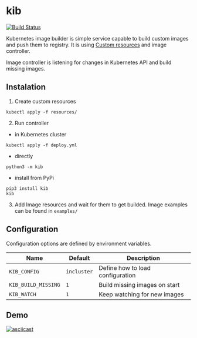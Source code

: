 # kib

[![Build Status](https://travis-ci.org/tomkukral/kib.svg?branch=master)](https://travis-ci.org/tomkukral/kib)

Kubernetes image builder is simple service capable to build custom images and push them to registry. It is using [Custom resources](https://kubernetes.io/docs/concepts/api-extension/custom-resources/) and image controller.

Image controller is listening for changes in Kubernetes API and build missing images.

## Instalation

1. Create custom resources

```
kubectl apply -f resources/
```

2. Run controller

* in Kubernetes cluster

```
kubectl apply -f deploy.yml
```

* directly

```
python3 -m kib
```

* install from PyPi

```
pip3 install kib
kib
```

3. Add Image resources and wait for them to get builded. Image examples can be found in `examples/`

## Configuration

Configuration options are defined by environment variables.

Name | Default | Description
--- | --- | ---
`KIB_CONFIG` | `incluster` | Define how to load configuration
`KIB_BUILD_MISSING` | `1` | Build missing images on start
`KIB_WATCH` | `1` | Keep watching for new images

## Demo

[![asciicast](https://asciinema.org/a/137445.png)](https://asciinema.org/a/137445)
